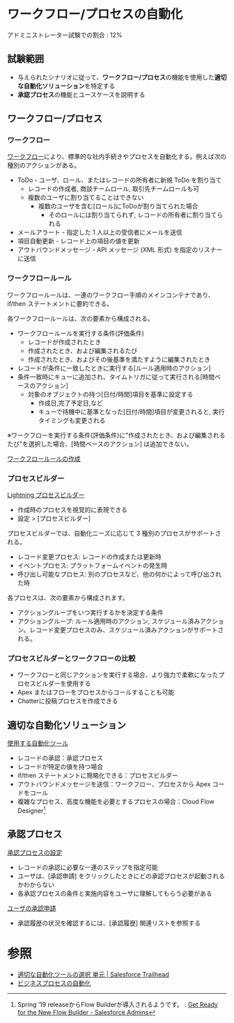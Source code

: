 # ワークフロー/プロセスの自動化

アドミニストレーター試験での割合 : 12%

## 試験範囲

- 与えられたシナリオに従って、<b>ワークフロー/プロセス</b>の機能を使用した<b>適切な自動化ソリューション</b>を特定する
- <b>承認プロセス</b>の機能とユースケースを説明する


ワークフロー/プロセス
---


### ワークフロー
[ワークフロー](https://help.salesforce.com/articleView?err=1&id=customize_wf.htm&type=5)により、標準的な社内手続きやプロセスを自動化する。例えば次の種別のアクションがある。

- ToDo - ユーザ、ロール、またはレコードの所有者に新規 ToDo を割り当て
  - レコードの作成者, 商談チームロール, 取引先チームロールも可
  - 複数のユーザに割り当てることはできない
    - 複数のユーザを含む[ロール]にToDoが割り当てられた場合
      - そのロールには割り当てられず, レコードの所有者に割り当てられる
- メールアラート - 指定した 1 人以上の受信者にメールを送信
- 項目自動更新 - レコード上の項目の値を更新
- アウトバウンドメッセージ - API メッセージ (XML 形式) を指定のリスナーに送信


### ワークフロールール
ワークフロールールは、一連のワークフロー手順のメインコンテナであり、if/then ステートメントに要約できる。

各ワークフロールールは、次の要素から構成される。

- ワークフロールールを実行する条件(評価条件)
  - レコードが作成されたとき
  - 作成されたとき、および編集されるたび
  - 作成されたとき、およびその後基準を満たすように編集されたとき
- レコードが条件に一致したときに実行する[ルール適用時のアクション]
- 条件一致時にキューに追加され、タイムトリガに従って実行される[時間ベースのアクション]
  - 対象のオブジェクトの持つ[日付/時間]項目を基準に設定する
    - 作成日,完了予定日,など
    - キューで待機中に基準となった[日付/時間]項目が変更されると, 実行タイミングも変更される

※ワークフローを実行する条件(評価条件)に"作成されたとき、および編集されるたび"を選択した場合、[時間ベースのアクション] は追加できない。

[ワークフロールールの作成](https://help.salesforce.com/articleView?err=1&id=workflow_rules_new.htm&type=5)


### プロセスビルダー
[Lightning プロセスビルダー](https://help.salesforce.com/articleView?id=process_overview.htm&type=5)

- 作成時のプロセスを視覚的に表現できる
- 設定 > [プロセスビルダー]


プロセスビルダーでは、自動化ニーズに応じて 3 種別のプロセスがサポートされる。

- レコード変更プロセス: レコードの作成または更新時
- イベントプロセス: プラットフォームイベントの発生時
- 呼び出し可能なプロセス: 別のプロセスなど、他の何かによって呼び出された時


各プロセスは、次の要素から構成されます。

- アクショングループをいつ実行するかを決定する条件
- アクショングループ: ルール適用時のアクション, スケジュール済みアクション。レコード変更プロセスのみ、スケジュール済みアクションがサポートされる。


### プロセスビルダーとワークフローの比較
- ワークフローと同じアクションを実行する場合、より強力で柔軟になったプロセスビルダーを使用する
- Apex またはフローをプロセスからコールすることも可能
- Chatterに投稿プロセスを作成できる

適切な自動化ソリューション
---
[使用する自動化ツール](https://help.salesforce.com/articleView?id=process_which_tool.htm&type=5)

- レコードの承認：承認プロセス
- レコードが特定の値を持つ場合
 - if/then ステートメントに簡略化できる：プロセスビルダー
 - アウトバウンドメッセージを送信：ワークフロー、プロセスから Apex コードをコール
 - 複雑なプロセス、高度な機能を必要とするプロセスの場合：Cloud Flow Designer[^3]

 [^3]: Spring ’19 releaseからFlow Builderが導入されるようです。 : [Get Ready for the New Flow Builder - Salesforce Admins](https://admin.salesforce.com/flowbuilder)


承認プロセス
---
[承認プロセスの設定](https://help.salesforce.com/articleView?id=approvals_getting_started.htm&type=5)

- レコードの承認に必要な一連のステップを指定可能
- ユーザは、[承認申請] をクリックしたときにどの承認プロセスが起動されるかわからない
- 各承認プロセスの条件と実施内容をユーザに理解してもらう必要がある

[ユーザの承認申請](https://help.salesforce.com/articleView?id=approvals_users.htm&type=5)

- 承認履歴の状況を確認するには、[承認履歴] 関連リストを参照する


参照
===
- [適切な自動化ツールの選択 単元 | Salesforce Trailhead](https://trailhead.salesforce.com/ja/content/learn/modules/business_process_automation/process_whichtool)
- [ビジネスプロセスの自動化](https://help.salesforce.com/articleView?id=extend_click_process.htm&type=5)

